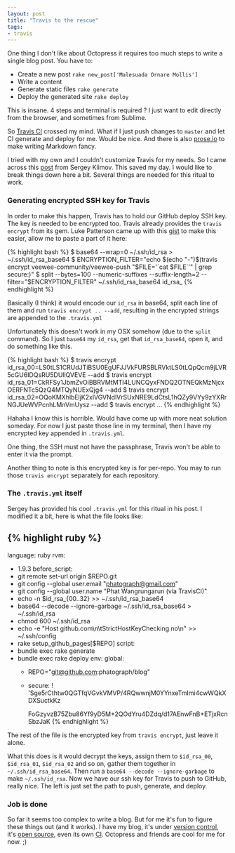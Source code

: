 ```yaml
---
layout: post
title: "Travis to the rescue"
tags:
- travis
---
```


One thing I don't like about Octopress it requires too much steps to write a single blog post. You have to:

- Create a new post `rake new_post['Malesuada Ornare Mollis']`
- Write a content
- Generate static files `rake generate`
- Deploy the generated site `rake deploy`

This is insane. 4 steps and terminal is required ? I just want to edit directly from the browser, and sometimes from Sublime.

So [Travis CI](https://travis-ci.org/) crossed my mind. What if I just push changes to `master` and let CI generate and deploy for me. Would be nice. And there is also [prose.io](http://prose.io/) to make writing Markdown fancy.

I tried with my own and I couldn't customize Travis for my needs. So I came across this [post](http://darvin.github.io/blog/2013/01/13/Prose_Octopress_TravisIO/) from Sergey Klimov. This saved my day. I would like to break things down here a bit. Several things are needed for this ritual to work.

### Generating encrypted SSH key for Travis

In order to make this happen, Travis has to hold our GitHub deploy SSH key. The key is needed to be encrypted too. Travis already provides the `travis encrypt` from its gem. Luke Patterson came up with this [gist](https://gist.github.com/lukewpatterson/4242707) to make this easier, allow me to paste a part of it here:

{% highlight bash %}
$ base64 --wrap=0 ~/.ssh/id_rsa > ~/.ssh/id_rsa_base64
$ ENCRYPTION_FILTER="echo \$(echo \"-\")\$(travis encrypt veewee-community/veewee-push \"\$FILE='\`cat $FILE\`'\" | grep secure:)"
$ split --bytes=100 --numeric-suffixes --suffix-length=2 --filter="$ENCRYPTION_FILTER" ~/.ssh/id_rsa_base64 id_rsa_
{% endhighlight %}

Basically (I think) it would encode our `id_rsa` in base64, split each line of them and run `travis encrypt .. --add`, resulting in the encrypted strings are appended to the `.travis.yml`

Unfortunately this doesn't work in my OSX somehow (due to the `split` command). So I just `base64` my `id_rsa`, get that `id_rsa_base64`, open it, and do something like this.

{% highlight bash %}
$ travis encrypt id_rsa_00=LS0tLS1CRUdJTiBSU0EgUFJJVkFURSBLRVktLS0tLQpQcm9jLVR5cGU6IDQsRU5DUllQVEVE --add
$ travis encrypt id_rsa_01=CkRFSy1JbmZvOiBBRVMtMTI4LUNCQyxFNDQ2OTNEQkMzNjcxOERFNTc5QzQ4MTQyNUExQjg4 --add
$ travis encrypt id_rsa_02=OQoKMXhlbEljK2xlVGVNdlVrSUxNRE9LdCtsL1hQZy9VYy9zYXRrNGJUeWVPcnhLMnVmUysz --add
$ travis encrypt
...
{% endhighlight %}

Hahaha I know this is horrible. Would have come up with more neat solution someday. For now I just paste those line in my terminal, then I have my encrypted key appended in `.travis.yml`.

One thing, the SSH must not have the passphrase, Travis won't be able to enter it via the prompt.

Another thing to note is this encrypted key is for per-repo. You may to run those `travis encrypt` separately for each repository.

### The `.travis.yml` itself

Sergey has provided his cool `.travis.yml` for this ritual in his post. I modified it a bit, here is what the file looks like:

{% highlight ruby %}
---
language: ruby
rvm:
- 1.9.3
before_script:
- git remote set-url origin $REPO.git
- git config --global user.email "phatograph@gmail.com"
- git config --global user.name "Phat Wangrungarun (via TravisCI)"
- echo -n $id_rsa_{00..32} >> ~/.ssh/id_rsa_base64
- base64 --decode --ignore-garbage ~/.ssh/id_rsa_base64 > ~/.ssh/id_rsa
- chmod 600 ~/.ssh/id_rsa
- echo -e "Host github.com\n\tStrictHostKeyChecking no\n" >> ~/.ssh/config
- rake setup_github_pages[$REPO]
script:
- bundle exec rake generate
- bundle exec rake deploy
env:
  global:
  - REPO="git@github.com:phatograph/blog"
  - secure: ! 'Sge5rCthtw0QGTfqVGvkVMVP/4RQwwnjM0YYnxeTmImi4cwWQkXDXSuctkKz

      FoGzyvzB75Zbu86Yf9yD5M+2QOdYru4DZdq/d17AEnwFnB+ETjxRcnSbzJaK
{% endhighlight %}

The rest of the file is the encrypted key from `travis encrypt`, just leave it alone.

What this does is it would decrypt the keys, assign them to `$id_rsa_00`, `$id_rsa_01`, `$id_rsa_02` and so on, gather them together in `~/.ssh/id_rsa_base64`. Then run a `base64 --decode --ignore-garbage` to make `~/.ssh/id_rsa`. Now we have our ssh key for Travis to push to GitHub, really nice. The left is just set the path to push, generate, and deploy.

### Job is done

So far it seems too complex to write a blog. But for me it's fun to figure these things out (and it works). I have my blog, it's under [version control](https://github.com/phatograph/blog/tree/master), it's [open source](https://github.com/phatograph/blog/), even its own [CI](https://travis-ci.org/phatograph/blog). Octopress and friends are cool for me for now. ;)
